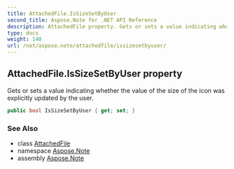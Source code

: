 ```yaml
---
title: AttachedFile.IsSizeSetByUser
second_title: Aspose.Note for .NET API Reference
description: AttachedFile property. Gets or sets a value indicating whether the value of the size of the icon was explicitly updated by the user
type: docs
weight: 140
url: /net/aspose.note/attachedfile/issizesetbyuser/
---
```

## AttachedFile.IsSizeSetByUser property

Gets or sets a value indicating whether the value of the size of the icon was explicitly updated by the user.

```csharp
public bool IsSizeSetByUser { get; set; }
```

### See Also

* class [AttachedFile](../)
* namespace [Aspose.Note](../../attachedfile/)
* assembly [Aspose.Note](../../../)


